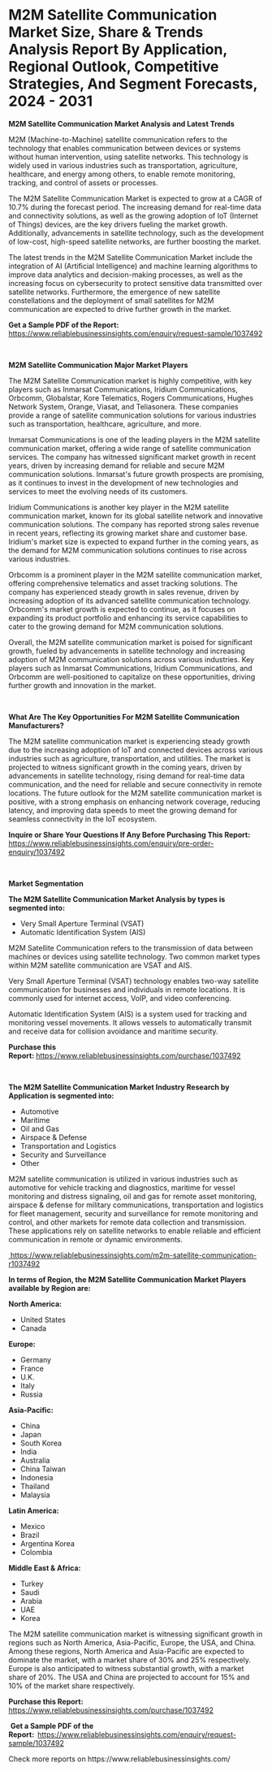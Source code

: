 <p><h1>M2M Satellite Communication Market Size, Share & Trends Analysis Report By Application, Regional Outlook, Competitive Strategies, And Segment Forecasts, 2024 - 2031</h1></p><p><strong>M2M Satellite Communication Market Analysis and Latest Trends</strong></p>
<p><p>M2M (Machine-to-Machine) satellite communication refers to the technology that enables communication between devices or systems without human intervention, using satellite networks. This technology is widely used in various industries such as transportation, agriculture, healthcare, and energy among others, to enable remote monitoring, tracking, and control of assets or processes.</p><p>The M2M Satellite Communication Market is expected to grow at a CAGR of 10.7% during the forecast period. The increasing demand for real-time data and connectivity solutions, as well as the growing adoption of IoT (Internet of Things) devices, are the key drivers fueling the market growth. Additionally, advancements in satellite technology, such as the development of low-cost, high-speed satellite networks, are further boosting the market.</p><p>The latest trends in the M2M Satellite Communication Market include the integration of AI (Artificial Intelligence) and machine learning algorithms to improve data analytics and decision-making processes, as well as the increasing focus on cybersecurity to protect sensitive data transmitted over satellite networks. Furthermore, the emergence of new satellite constellations and the deployment of small satellites for M2M communication are expected to drive further growth in the market.</p></p>
<p><strong>Get a Sample PDF of the Report:&nbsp;</strong> <a href="https://www.reliablebusinessinsights.com/enquiry/request-sample/1037492">https://www.reliablebusinessinsights.com/enquiry/request-sample/1037492</a></p>
<p>&nbsp;</p>
<p><strong>M2M Satellite Communication Major Market Players</strong></p>
<p><p>The M2M Satellite Communication market is highly competitive, with key players such as Inmarsat Communications, Iridium Communications, Orbcomm, Globalstar, Kore Telematics, Rogers Communications, Hughes Network System, Orange, Viasat, and Teliasonera. These companies provide a range of satellite communication solutions for various industries such as transportation, healthcare, agriculture, and more.</p><p>Inmarsat Communications is one of the leading players in the M2M satellite communication market, offering a wide range of satellite communication services. The company has witnessed significant market growth in recent years, driven by increasing demand for reliable and secure M2M communication solutions. Inmarsat's future growth prospects are promising, as it continues to invest in the development of new technologies and services to meet the evolving needs of its customers.</p><p>Iridium Communications is another key player in the M2M satellite communication market, known for its global satellite network and innovative communication solutions. The company has reported strong sales revenue in recent years, reflecting its growing market share and customer base. Iridium's market size is expected to expand further in the coming years, as the demand for M2M communication solutions continues to rise across various industries.</p><p>Orbcomm is a prominent player in the M2M satellite communication market, offering comprehensive telematics and asset tracking solutions. The company has experienced steady growth in sales revenue, driven by increasing adoption of its advanced satellite communication technology. Orbcomm's market growth is expected to continue, as it focuses on expanding its product portfolio and enhancing its service capabilities to cater to the growing demand for M2M communication solutions.</p><p>Overall, the M2M satellite communication market is poised for significant growth, fueled by advancements in satellite technology and increasing adoption of M2M communication solutions across various industries. Key players such as Inmarsat Communications, Iridium Communications, and Orbcomm are well-positioned to capitalize on these opportunities, driving further growth and innovation in the market.</p></p>
<p>&nbsp;</p>
<p><strong>What Are The Key Opportunities For M2M Satellite Communication Manufacturers?</strong></p>
<p><p>The M2M satellite communication market is experiencing steady growth due to the increasing adoption of IoT and connected devices across various industries such as agriculture, transportation, and utilities. The market is projected to witness significant growth in the coming years, driven by advancements in satellite technology, rising demand for real-time data communication, and the need for reliable and secure connectivity in remote locations. The future outlook for the M2M satellite communication market is positive, with a strong emphasis on enhancing network coverage, reducing latency, and improving data speeds to meet the growing demand for seamless connectivity in the IoT ecosystem.</p></p>
<p><strong>Inquire or Share Your Questions If Any Before Purchasing This Report:</strong> <a href="https://www.reliablebusinessinsights.com/enquiry/pre-order-enquiry/1037492">https://www.reliablebusinessinsights.com/enquiry/pre-order-enquiry/1037492</a></p>
<p>&nbsp;</p>
<p><strong>Market Segmentation</strong></p>
<p><strong>The M2M Satellite Communication Market Analysis by types is segmented into:</strong></p>
<p><ul><li>Very Small Aperture Terminal (VSAT)</li><li>Automatic Identification System (AIS)</li></ul></p>
<p><p>M2M Satellite Communication refers to the transmission of data between machines or devices using satellite technology. Two common market types within M2M satellite communication are VSAT and AIS. </p><p>Very Small Aperture Terminal (VSAT) technology enables two-way satellite communication for businesses and individuals in remote locations. It is commonly used for internet access, VoIP, and video conferencing.</p><p>Automatic Identification System (AIS) is a system used for tracking and monitoring vessel movements. It allows vessels to automatically transmit and receive data for collision avoidance and maritime security.</p></p>
<p><strong>Purchase this Report:&nbsp;</strong><a href="https://www.reliablebusinessinsights.com/purchase/1037492">https://www.reliablebusinessinsights.com/purchase/1037492</a></p>
<p>&nbsp;</p>
<p><strong>The M2M Satellite Communication Market Industry Research by Application is segmented into:</strong></p>
<p><ul><li>Automotive</li><li>Maritime</li><li>Oil and Gas</li><li>Airspace & Defense</li><li>Transportation and Logistics</li><li>Security and Surveillance</li><li>Other</li></ul></p>
<p><p>M2M satellite communication is utilized in various industries such as automotive for vehicle tracking and diagnostics, maritime for vessel monitoring and distress signaling, oil and gas for remote asset monitoring, airspace & defense for military communications, transportation and logistics for fleet management, security and surveillance for remote monitoring and control, and other markets for remote data collection and transmission. These applications rely on satellite networks to enable reliable and efficient communication in remote or dynamic environments.</p></p>
<p><a href="https://www.reliablebusinessinsights.com/m2m-satellite-communication-r1037492">&nbsp;https://www.reliablebusinessinsights.com/m2m-satellite-communication-r1037492</a></p>
<p><strong>In terms of Region, the M2M Satellite Communication Market Players available by Region are:</strong></p>
<p>
    <p> <strong> North America: </strong>
        <ul>
            <li>United States</li>
            <li>Canada</li>
        </ul>
        </p> 
    <p> <strong> Europe: </strong>
        <ul>
            <li>Germany</li>
            <li>France</li>
            <li>U.K.</li>
            <li>Italy</li>
            <li>Russia</li>
        </ul>
        </p> 
    <p> <strong> Asia-Pacific: </strong>
        <ul>
            <li>China</li>
            <li>Japan</li>
            <li>South Korea</li>
            <li>India</li>
            <li>Australia</li>
            <li>China Taiwan</li>
            <li>Indonesia</li>
            <li>Thailand</li>
            <li>Malaysia</li>
        </ul>
        </p> 
    <p> <strong> Latin America: </strong>
        <ul>
            <li>Mexico</li>
            <li>Brazil</li>
            <li>Argentina Korea</li>
            <li>Colombia</li>
        </ul>
        </p> 
    <p> <strong> Middle East & Africa: </strong>
        <ul>
            <li>Turkey</li>
            <li>Saudi</li>
            <li>Arabia</li>
            <li>UAE</li>
            <li>Korea</li>
        </ul>
    </p>
    </p>
<p><p>The M2M satellite communication market is witnessing significant growth in regions such as North America, Asia-Pacific, Europe, the USA, and China. Among these regions, North America and Asia-Pacific are expected to dominate the market, with a market share of 30% and 25% respectively. Europe is also anticipated to witness substantial growth, with a market share of 20%. The USA and China are projected to account for 15% and 10% of the market share respectively.</p></p>
<p><strong>Purchase this Report: </strong><a href="https://www.reliablebusinessinsights.com/purchase/1037492">https://www.reliablebusinessinsights.com/purchase/1037492</a></p>
<p>&nbsp;<strong>Get a Sample PDF of the Report:&nbsp;&nbsp;</strong><a href="https://www.reliablebusinessinsights.com/enquiry/request-sample/1037492">https://www.reliablebusinessinsights.com/enquiry/request-sample/1037492</a></p>
<p><strong></strong></p>
<p>Check more reports on https://www.reliablebusinessinsights.com/</p>
